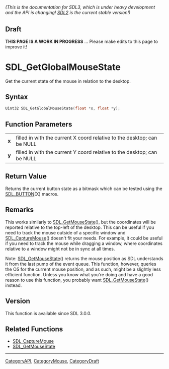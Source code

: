 ###### (This is the documentation for SDL3, which is under heavy development and the API is changing! [SDL2](https://wiki.libsdl.org/SDL2/) is the current stable version!)

## Draft

**THIS PAGE IS A WORK IN PROGRESS** ... Please make edits to this page to improve it!


<!-- #*^*^*^*^*See https://wiki.libsdl.org/SGFunctions for details on editing this page*^*^*^*^* -->
# SDL_GetGlobalMouseState

Get the current state of the mouse in relation to the desktop.

## Syntax

```c
Uint32 SDL_GetGlobalMouseState(float *x, float *y);

```

## Function Parameters

|           |                                                                         |
| --------- | ----------------------------------------------------------------------- |
| **x**     | filled in with the current X coord relative to the desktop; can be NULL |
| **y**     | filled in with the current Y coord relative to the desktop; can be NULL |

## Return Value

Returns the current button state as a bitmask which can be tested using the
[SDL_BUTTON](SDL_BUTTON)(X) macros.

## Remarks

This works similarly to [SDL_GetMouseState](SDL_GetMouseState)(), but the
coordinates will be reported relative to the top-left of the desktop. This
can be useful if you need to track the mouse outside of a specific window
and [SDL_CaptureMouse](SDL_CaptureMouse)() doesn't fit your needs. For
example, it could be useful if you need to track the mouse while dragging a
window, where coordinates relative to a window might not be in sync at all
times.

Note: [SDL_GetMouseState](SDL_GetMouseState)() returns the mouse position
as SDL understands it from the last pump of the event queue. This function,
however, queries the OS for the current mouse position, and as such, might
be a slightly less efficient function. Unless you know what you're doing
and have a good reason to use this function, you probably want
[SDL_GetMouseState](SDL_GetMouseState)() instead.

## Version

This function is available since SDL 3.0.0.

## Related Functions

* [SDL_CaptureMouse](SDL_CaptureMouse)
* [SDL_GetMouseState](SDL_GetMouseState)

----
[CategoryAPI](CategoryAPI), [CategoryMouse](CategoryMouse), [CategoryDraft](CategoryDraft)
<!-- #See the Style Guide for instructions on editing the footer. -->


